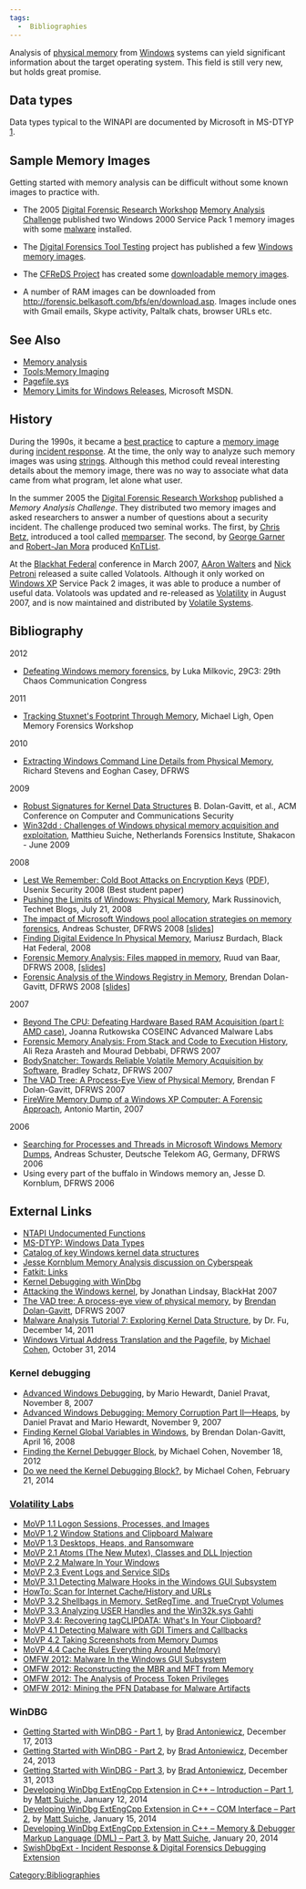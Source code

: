 ```yaml
---
tags:
  -  Bibliographies
---
```

Analysis of [physical memory](physical_memory.md) from
[Windows](windows.md) systems can yield significant information
about the target operating system. This field is still very new, but
holds great promise.

## Data types

Data types typical to the WINAPI are documented by Microsoft in MS-DTYP
[1](http://msdn.microsoft.com/en-us/library/cc230273.aspx).

## Sample Memory Images

Getting started with memory analysis can be difficult without some known
images to practice with.

- The 2005 [Digital Forensic Research
  Workshop](digital_forensic_research_workshop.md) [Memory
  Analysis Challenge](http://www.dfrws.org/2005/challenge/) published
  two Windows 2000 Service Pack 1 memory images with some
  [malware](malware.md) installed.

<!-- -->

- The [Digital Forensics Tool Testing](http://dftt.sourceforge.net/)
  project has published a few [Windows memory
  images](http://dftt.sourceforge.net/test13/index.html).

<!-- -->

- The [CFReDS Project](cfreds_project.md) has created some
  [downloadable memory
  images](http://www.cfreds.nist.gov/mem/memory-images.rar).

<!-- -->

- A number of RAM images can be downloaded from
  <http://forensic.belkasoft.com/bfs/en/download.asp>. Images include
  ones with Gmail emails, Skype activity, Paltalk chats, browser URLs
  etc.

## See Also

- [Memory analysis](memory_analysis.md)
- [Tools:Memory Imaging](tools:memory_imaging.md)
- [Pagefile.sys](pagefile.sys.md)
- [Memory Limits for Windows
  Releases](http://msdn.microsoft.com/en-us/library/aa366778%28VS.85%29.aspx),
  Microsoft MSDN.

## History

During the 1990s, it became a [best practice](best_practice.md)
to capture a [memory image](tools:memory_imaging.md) during
[incident response](incident_response.md). At the time, the only
way to analyze such memory images was using
[strings](strings.md). Although this method could reveal
interesting details about the memory image, there was no way to
associate what data came from what program, let alone what user.

In the summer 2005 the [Digital Forensic Research
Workshop](digital_forensic_research_workshop.md) published a
*Memory Analysis Challenge*. They distributed two memory images and
asked researchers to answer a number of questions about a security
incident. The challenge produced two seminal works. The first, by [Chris
Betz](chris_betz.md), introduced a tool called
[memparser](memparser.md). The second, by [George
Garner](george_garner.md) and [Robert-Jan
Mora](robert-jan_mora.md) produced
[KnTList](kntlist.md).

At the [Blackhat Federal](blackhat_(conference).md) conference in March 2007,
[AAron Walters](aaron_walters.md) and [Nick Petroni](nick_petroni.md) released
a suite called Volatools. Although it only worked on [Windows
XP](windows_xp.md) Service Pack 2 images, it was able to produce a number of
useful data. Volatools was updated and re-released as
[Volatility](volatility.md) in August 2007, and is now maintained and
distributed by [Volatile Systems](https://www.volatilesystems.com/).

## Bibliography

2012

- [Defeating Windows memory
  forensics](http://events.ccc.de/congress/2012/Fahrplan/events/5301.en.html),
  by Luka Milkovic, 29C3: 29th Chaos Communication Congress

2011

- [Tracking Stuxnet's Footprint Through
  Memory](http://prezi.com/goocmfeuiqdf/tracking-stuxnets-footprint-through-memory/),
  Michael Ligh, Open Memory Forensics Workshop

2010

- [Extracting Windows Command Line Details from Physical
  Memory](http://dfrws.org/2010/proceedings/2010-307.pdf), Richard
  Stevens and Eoghan Casey, DFRWS

2009

- [Robust Signatures for Kernel Data
  Structures](http://www.cc.gatech.edu/~brendan/ccs09_siggen.pdf) B.
  Dolan-Gavitt, et al., ACM Conference on Computer and Communications
  Security
- [Win32dd : Challenges of Windows physical memory acquisition and
  exploitation](http://www.shakacon.org/talks/NFI-Shakacon-win32dd0.3.pdf),
  Matthieu Suiche, Netherlands Forensics Institute, Shakacon - June 2009

2008

- [Lest We Remember: Cold Boot Attacks on Encryption
  Keys](http://citp.princeton.edu/memory/)
  ([PDF](http://citp.princeton.edu.nyud.net/pub/coldboot.pdf)), Usenix
  Security 2008 (Best student paper)
- [Pushing the Limits of Windows: Physical
  Memory](http://blogs.technet.com/markrussinovich/archive/2008/07/21/3092070.aspx),
  Mark Russinovich, Technet Blogs, July 21, 2008
- [The impact of Microsoft Windows pool allocation strategies on memory
  forensics](http://www.dfrws.org/2008/proceedings/p58-schuster.pdf),
  Andreas Schuster, DFRWS 2008
  [\[slides](http://www.dfrws.org/2008/proceedings/p58-schuster_pres.pdf)\]
- [Finding Digital Evidence In Physical
  Memory](http://www.blackhat.com/presentations/bh-federal-06/BH-Fed-06-Burdach/bh-fed-06-burdach-up.pdf),
  Mariusz Burdach, Black Hat Federal, 2008
- [Forensic Memory Analysis: Files mapped in
  memory](http://www.dfrws.org/2008/proceedings/p52-vanBaar.pdf), Ruud
  van Baar, DFRWS 2008,
  [\[slides](http://www.dfrws.org/2008/proceedings/p52-vanBaar_pres.pdf)\]
- [Forensic Analysis of the Windows Registry in
  Memory](http://www.dfrws.org/2008/proceedings/p26-dolan-gavitt.pdf),
  Brendan Dolan-Gavitt, DFRWS 2008
  [\[slides](http://www.dfrws.org/2008/proceedings/p26-dolan-gavitt_pres.pdf)\]

2007

- [Beyond The CPU: Defeating Hardware Based RAM Acquisition (part I: AMD
  case)](http://www.first.org/conference/2007/papers/rutkowska-joanna-slides.pdf),
  Joanna Rutkowska COSEINC Advanced Malware Labs
- [Forensic Memory Analysis: From Stack and Code to Execution
  History](http://www.dfrws.org/2007/proceedings/p114-arasteh.pdf), Ali
  Reza Arasteh and Mourad Debbabi, DFRWS 2007
- [BodySnatcher: Towards Reliable Volatile Memory Acquisition by
  Software](http://www.dfrws.org/2007/proceedings/p126-schatz.pdf),
  Bradley Schatz, DFRWS 2007
- [The VAD Tree: A Process-Eye View of Physical
  Memory](http://www.dfrws.org/2007/proceedings/p62-dolan-gavitt.pdf),
  Brendan F Dolan-Gavitt, DFRWS 2007
- [FireWire Memory Dump of a Windows XP Computer: A Forensic
  Approach](http://www.friendsglobal.com/papers/FireWire%20Memory%20Dump%20of%20Windows%20XP.pdf),
  Antonio Martin, 2007

2006

- [Searching for Processes and Threads in Microsoft Windows Memory
  Dumps](http://www.dfrws.org/2006/proceedings/2-Schuster.pdf), Andreas
  Schuster, Deutsche Telekom AG, Germany, DFRWS 2006
- Using every part of the buffalo in Windows memory an, Jesse D.
  Kornblum, DFRWS 2006

## External Links

- [NTAPI Undocumented Functions](http://undocumented.ntinternals.net/)
- [MS-DTYP: Windows Data
  Types](http://msdn.microsoft.com/en-us/library/cc230273.aspx)
- [Catalog of key Windows kernel data
  structures](http://www.codemachine.com/article_kernelstruct.html)
- [Jesse Kornblum Memory Analysis discussion on
  Cyberspeak](http://cyberspeak.libsyn.com/index.php?post_id=98104)
- [Fatkit: Links](http://www.4tphi.net/fatkit/#links)
- [Kernel Debugging with
  WinDbg](http://www.cmlab.csie.ntu.edu.tw/~cathyp/eBooks/WindowsNT/Driver/kernel_debugging_tutorial.pdf)
- [Attacking the Windows
  kernel](https://www.blackhat.com/presentations/bh-usa-07/Lindsay/Whitepaper/bh-usa-07-lindsay-WP.pdf),
  by Jonathan Lindsay, BlackHat 2007
- [The VAD tree: A process-eye view of physical
  memory](http://dfrws.org/2007/proceedings/p62-dolan-gavitt.pdf), by
  [Brendan Dolan-Gavitt](brendan_dolan-gavitt.md), DFRWS 2007
- [Malware Analysis Tutorial 7: Exploring Kernel Data
  Structure](http://fumalwareanalysis.blogspot.ch/2011/12/malware-analysis-tutorial-7-exploring.html),
  by Dr. Fu, December 14, 2011
- [Windows Virtual Address Translation and the
  Pagefile](http://rekall-forensic.blogspot.com/2014/10/windows-virtual-address-translation-and.html),
  by [Michael Cohen](michael_cohen.md), October 31, 2014

### Kernel debugging

- [Advanced Windows
  Debugging](http://advancedwindowsdebugging.com/book/contents.htm), by
  Mario Hewardt, Daniel Pravat, November 8, 2007
- [Advanced Windows Debugging: Memory Corruption Part
  II—Heaps](http://www.informit.com/articles/article.aspx?p=1081496), by
  Daniel Pravat and Mario Hewardt, November 9, 2007
- [Finding Kernel Global Variables in
  Windows](http://moyix.blogspot.ch/2008/04/finding-kernel-global-variables-in.html),
  by Brendan Dolan-Gavitt, April 16, 2008
- [Finding the Kernel Debugger
  Block](http://scudette.blogspot.com/2012/11/finding-kernel-debugger-block.html),
  by Michael Cohen, November 18, 2012
- [Do we need the Kernel Debugging
  Block?](http://rekall-forensic.blogspot.ch/2014/02/do-we-need-kernel-debugging-block.html),
  by Michael Cohen, February 21, 2014

### [Volatility Labs](http://volatility-labs.blogspot.com/)

- [MoVP 1.1 Logon Sessions, Processes, and
  Images](http://volatility-labs.blogspot.com/2012/09/movp-11-logon-sessions-processes-and.html)
- [MoVP 1.2 Window Stations and Clipboard
  Malware](http://volatility-labs.blogspot.com/2012/09/movp-12-window-stations-and-clipboard.html)
- [MoVP 1.3 Desktops, Heaps, and
  Ransomware](http://volatility-labs.blogspot.com/2012/09/movp-13-desktops-heaps-and-ransomware.html)
- [MoVP 2.1 Atoms (The New Mutex), Classes and DLL
  Injection](http://volatility-labs.blogspot.com/2012/09/movp-21-atoms-new-mutex-classes-and-dll.html)
- [MoVP 2.2 Malware In Your
  Windows](http://volatility-labs.blogspot.com/2012/09/movp-22-malware-in-your-windows.html)
- [MoVP 2.3 Event Logs and Service
  SIDs](http://volatility-labs.blogspot.com/2012/09/movp-23-event-logs-and-service-sids.html)
- [MoVP 3.1 Detecting Malware Hooks in the Windows GUI
  Subsystem](http://volatility-labs.blogspot.com/2012/09/movp-31-detecting-malware-hooks-in.html)
- [HowTo: Scan for Internet Cache/History and
  URLs](http://volatility-labs.blogspot.com/2012/09/howto-scan-for-internet-cachehistory.html)
- [MoVP 3.2 Shellbags in Memory, SetRegTime, and TrueCrypt
  Volumes](http://volatility-labs.blogspot.com/2012/09/movp-32-shellbags-in-memory-setregtime.html)
- [MoVP 3.3 Analyzing USER Handles and the Win32k.sys
  Gahti](http://volatility-labs.blogspot.com/2012/09/movp-33-analyzing-user-handles-and.html)
- [MoVP 3.4: Recovering tagCLIPDATA: What's In Your
  Clipboard?](http://volatility-labs.blogspot.com/2012/09/movp-34-recovering-tagclipdata-whats-in.html)
- [MoVP 4.1 Detecting Malware with GDI Timers and
  Callbacks](http://volatility-labs.blogspot.com/2012/10/movp-41-detecting-malware-with-gdi.html)
- [MoVP 4.2 Taking Screenshots from Memory
  Dumps](http://volatility-labs.blogspot.com/2012/10/movp-43-taking-screenshots-from-memory.html)
- [MoVP 4.4 Cache Rules Everything Around
  Me(mory)](http://volatility-labs.blogspot.com/2012/10/movp-44-cache-rules-everything-around.html)
- [OMFW 2012: Malware In the Windows GUI
  Subsystem](http://volatility-labs.blogspot.com/2012/10/omfw-2012-malware-in-windows-gui.html)
- [OMFW 2012: Reconstructing the MBR and MFT from
  Memory](http://volatility-labs.blogspot.com/2012/10/omfw-2012-reconstructing-mbr-and-mft.html)
- [OMFW 2012: The Analysis of Process Token
  Privileges](http://volatility-labs.blogspot.com/2012/10/omfw-2012-analysis-of-process-token.html)
- [OMFW 2012: Mining the PFN Database for Malware
  Artifacts](http://volatility-labs.blogspot.com/2012/10/omfw-2012-mining-pfn-database-for.html)

### WinDBG

- [Getting Started with WinDBG - Part
  1](http://blog.opensecurityresearch.com/2013/12/getting-started-with-windbg-part-1.html),
  by [Brad Antoniewicz](brad_antoniewicz.md), December 17, 2013
- [Getting Started with WinDBG - Part
  2](http://blog.opensecurityresearch.com/2013/12/getting-started-with-windbg-part-2.html),
  by [Brad Antoniewicz](brad_antoniewicz.md), December 24, 2013
- [Getting Started with WinDBG - Part
  3](http://blog.opensecurityresearch.com/2013/12/getting-started-with-windbg-part-3.html),
  by [Brad Antoniewicz](brad_antoniewicz.md), December 31, 2013
- [Developing WinDbg ExtEngCpp Extension in C++ – Introduction – Part
  1](http://www.msuiche.net/2014/01/12/extengcpp-part-1/), by [Matt
  Suiche](matt_suiche.md), January 12, 2014
- [Developing WinDbg ExtEngCpp Extension in C++ – COM Interface – Part
  2](http://www.msuiche.net/2014/01/15/developing-windbg-extengcpp-extension-in-c-com-interface/),
  by [Matt Suiche](matt_suiche.md), January 15, 2014
- [Developing WinDbg ExtEngCpp Extension in C++ – Memory & Debugger
  Markup Language (DML) – Part
  3](http://www.msuiche.net/2014/01/20/developing-windbg-extengcpp-extension-in-c-memory-debugger-markup-language-dml-part-3/),
  by [Matt Suiche](matt_suiche.md), January 20, 2014
- [SwishDbgExt - Incident Response & Digital Forensics Debugging
  Extension](https://github.com/msuiche/SwishDbgExt)

[Category:Bibliographies](category:bibliographies.md)
